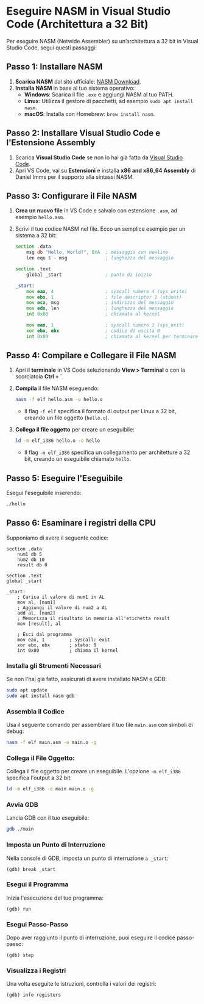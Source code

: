 # Eseguire NASM in Visual Studio Code (Architettura a 32 Bit)

Per eseguire NASM (Netwide Assembler) su un’architettura a 32 bit in Visual Studio Code, segui questi passaggi:

## Passo 1: Installare NASM
1. **Scarica NASM** dal sito ufficiale: [NASM Download](https://www.nasm.us/).
2. **Installa NASM** in base al tuo sistema operativo:
   - **Windows**: Scarica il file `.exe` e aggiungi NASM al tuo PATH.
   - **Linux**: Utilizza il gestore di pacchetti, ad esempio `sudo apt install nasm`.
   - **macOS**: Installa con Homebrew: `brew install nasm`.

## Passo 2: Installare Visual Studio Code e l'Estensione Assembly
1. Scarica **Visual Studio Code** se non lo hai già fatto da [Visual Studio Code](https://code.visualstudio.com/).
2. Apri VS Code, vai su **Estensioni** e installa **x86 and x86_64 Assembly** di Daniel Imms per il supporto alla sintassi NASM.

## Passo 3: Configurare il File NASM
1. **Crea un nuovo file** in VS Code e salvalo con estensione `.asm`, ad esempio `hello.asm`.
2. Scrivi il tuo codice NASM nel file. Ecco un semplice esempio per un sistema a 32 bit:

    ```asm
    section .data
        msg db "Hello, World!", 0xA  ; messaggio con newline
        len equ $ - msg              ; lunghezza del messaggio

    section .text
        global _start                ; punto di inizio

    _start:
        mov eax, 4                   ; syscall numero 4 (sys_write)
        mov ebx, 1                   ; file descriptor 1 (stdout)
        mov ecx, msg                 ; indirizzo del messaggio
        mov edx, len                 ; lunghezza del messaggio
        int 0x80                     ; chiamata al kernel

        mov eax, 1                   ; syscall numero 1 (sys_exit)
        xor ebx, ebx                 ; codice di uscita 0
        int 0x80                     ; chiamata al kernel per terminare
    ```

## Passo 4: Compilare e Collegare il File NASM
1. Apri il **terminale** in VS Code selezionando **View > Terminal** o con la scorciatoia **Ctrl + `**.
2. **Compila** il file NASM eseguendo:
    ```bash
    nasm -f elf hello.asm -o hello.o
    ```
   - Il flag `-f elf` specifica il formato di output per Linux a 32 bit, creando un file oggetto (`hello.o`).

3. **Collega il file oggetto** per creare un eseguibile:
    ```bash
    ld -m elf_i386 hello.o -o hello
    ```
   - Il flag `-m elf_i386` specifica un collegamento per architetture a 32 bit, creando un eseguibile chiamato `hello`.

## Passo 5: Eseguire l'Eseguibile
Esegui l'eseguibile inserendo:
   ```bash
   ./hello
   ```
## Passo 6: Esaminare i registri della CPU
Supponiamo di avere il seguente codice:
```assembly
section .data
    num1 db 5
    num2 db 10
    result db 0

section .text
global _start

_start:
    ; Carica il valore di num1 in AL
    mov al, [num1]
    ; Aggiungi il valore di num2 a AL
    add al, [num2]
    ; Memorizza il risultato in memoria all'etichetta result
    mov [result], al

    ; Esci dal programma
    mov eax, 1         ; syscall: exit
    xor ebx, ebx       ; stato: 0
    int 0x80           ; chiama il kernel
```

### Installa gli Strumenti Necessari
Se non l'hai già fatto, assicurati di avere installato NASM e GDB:
```bash
sudo apt update
sudo apt install nasm gdb
```

### Assembla il Codice
Usa il seguente comando per assemblare il tuo file ``main.asm`` con simboli di debug:
```bash
nasm -f elf main.asm -o main.o -g
```
### Collega il File Oggetto: 
Collega il file oggetto per creare un eseguibile. L'opzione ``-m elf_i386`` specifica l'output a 32 bit:
```bash
ld -m elf_i386 -o main main.o -g
```

### Avvia GDB
Lancia GDB con il tuo eseguibile:
```bash
gdb ./main
```

### Imposta un Punto di Interruzione
Nella console di GDB, imposta un punto di interruzione ```a _start```:
```gdb
(gdb) break _start
```

### Esegui il Programma
Inizia l'esecuzione del tuo programma:
```gdb
(gdb) run
```

### Esegui Passo-Passo
Dopo aver raggiunto il punto di interruzione, puoi eseguire il codice passo-passo:
```gdb
(gdb) step
```
### Visualizza i Registri
Una volta eseguite le istruzioni, controlla i valori dei registri:
```gdb
(gdb) info registers
```